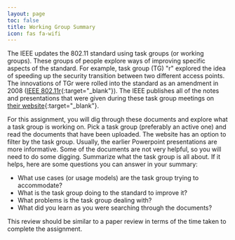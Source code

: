 ```yaml
---
layout: page
toc: false
title: Working Group Summary
icon: fas fa-wifi
---
```


The IEEE updates the 802.11 standard using task groups (or working groups). These groups of people explore ways of improving specific aspects of the standard. For example, task group (TG) "r" explored the idea of speeding up the security transition between two different access points. The innovations of TGr were rolled into the standard as an amendment in 2008 ([IEEE 802.11r](https://en.wikipedia.org/wiki/IEEE_802.11r-2008){:target="_blank"}). The IEEE publishes all of the notes and presentations that were given during these task group meetings on [their website](https://mentor.ieee.org/802.11/documents){:target="_blank"}.

For this assignment, you will dig through these documents and explore what a task group is working on. Pick a task group (preferably an active one) and read the documents that have been uploaded. The website has an option to filter by the task group. Usually, the earlier Powerpoint presentations are more informative. Some of the documents are not very helpful, so you will need to do some digging. Summarize what the task group is all about. If it helps, here are some questions you can answer in your summary:

- What use cases (or usage models) are the task group trying to accommodate?
- What is the task group doing to the standard to improve it?
- What problems is the task group dealing with?
- What did you learn as you were searching through the documents?

This review should be similar to a paper review in terms of the time taken to complete the assignment.

